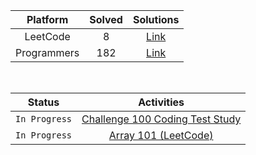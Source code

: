 |  Platform   | Solved |                                        Solutions                                         |
| :---------: | :----: | :--------------------------------------------------------------------------------------: |
|  LeetCode   |   8    |  [Link](https://github.com/sangbeomheo/PracticeCodingTest/tree/main/problems/LeetCode)   |
| Programmers |  182   | [Link](https://github.com/sangbeomheo/PracticeCodingTest/tree/main/problems/Programmers) |

<br>

|    Status     |                                          Activities                                          |
| :-----------: | :------------------------------------------------------------------------------------------: |
| `In Progress` | [Challenge 100 Coding Test Study](https://github.com/ellynhan/challenge100-codingtest-study) |
| `In Progress` |      [Array 101 (LeetCode)](https://github.com/ellynhan/challenge100-codingtest-study)       |
